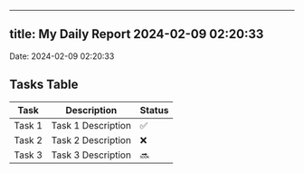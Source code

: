 
---
title: My Daily Report 2024-02-09 02:20:33
---

Date: 2024-02-09 02:20:33

## Tasks Table

| Task | Description | Status |
|------|-------------|--------|
| Task 1 | Task 1 Description | ✅ |
| Task 2 | Task 2 Description | ❌ |
| Task 3 | Task 3 Description | 🔜 |
